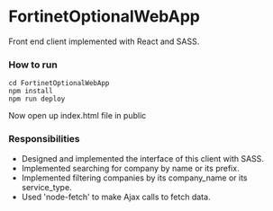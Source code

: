 # FortinetOptionalWebApp
Front end client implemented with React and SASS.

### How to run
```
cd FortinetOptionalWebApp
npm install
npm run deploy
```
Now open up index.html file in public

### Responsibilities
- Designed and implemented the interface of this client with SASS.
- Implemented searching for company by name or its prefix.
- Implemented filtering companies by its company_name or its service_type.
- Used 'node-fetch' to make Ajax calls to fetch data.

